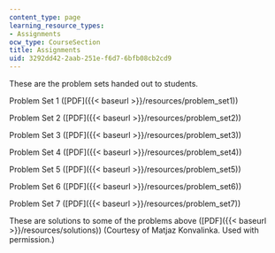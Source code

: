 ```yaml
---
content_type: page
learning_resource_types:
- Assignments
ocw_type: CourseSection
title: Assignments
uid: 3292dd42-2aab-251e-f6d7-6bfb08cb2cd9
---
```


These are the problem sets handed out to students.

Problem Set 1 ([PDF]({{< baseurl >}}/resources/problem_set1))

Problem Set 2 ([PDF]({{< baseurl >}}/resources/problem_set2))

Problem Set 3 ([PDF]({{< baseurl >}}/resources/problem_set3))

Problem Set 4 ([PDF]({{< baseurl >}}/resources/problem_set4))

Problem Set 5 ([PDF]({{< baseurl >}}/resources/problem_set5))

Problem Set 6 ([PDF]({{< baseurl >}}/resources/problem_set6))

Problem Set 7 ([PDF]({{< baseurl >}}/resources/problem_set7))

These are solutions to some of the problems above ([PDF]({{< baseurl >}}/resources/solutions)) (Courtesy of Matjaz Konvalinka. Used with permission.)